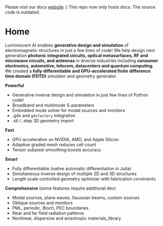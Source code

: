 Please visit our docs [website](https://paulxshen.github.io/Luminescent.jl/) :) This repo now only hosts docs. The source code is outdated.

# Home

Luminescent AI enables **generative design and simulation** of electromagnetic structures  in just a few lines of code! We help design next generation **photonic integrated circuits, optical metasurfaces, RF and microwave circuits, and antennas** in diverse industries including **consumer electronics, automotive, telecom, datacenters and quantum computing**. We created a **fully differentiable and GPU-accelerated finite difference time domain (FDTD)** simulator and geometry generator.

**Powerful**
- Generative inverse design and simulation in just few lines of Python code!
- Broadband and multimode S-parameters 
- Embedded mode solver for modal sources and monitors
- .gds and `gdsfactory` integration
- .stl / .step  3D geometry import

**Fast**
- GPU acceleration on NVIDIA, AMD, and Apple Silicon
- Adaptive graded mesh reduces cell count
- Tensor subpixel smoothing boosts accuracy

**Smart**
- Fully differentiable (native automatic differentiation in Julia)
- Simultaneous inverse design of multiple 2D and 3D structures
- Length scale controlled geometry optimizer with fabrication constraints

**Comprehensive** (some features require additional dev)
- Modal sources, plane waves, Gaussian beams, custom sources
- Oblique sources and monitors
- PML, periodic, Bloch, PEC boundaries
- Near and far field radiation patterns
- Nonlinear, dispersive and anisotropic materials_library
